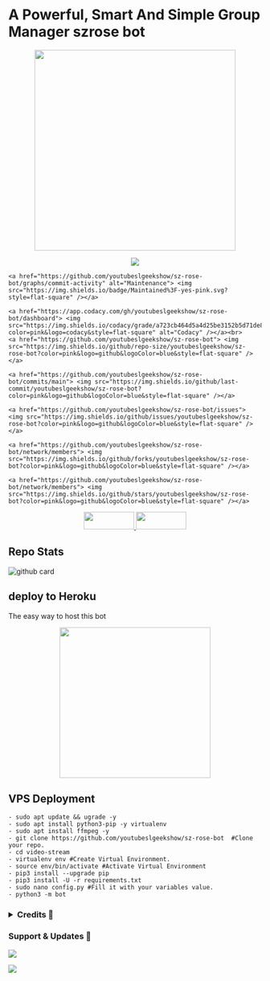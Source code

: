 <h1> A Powerful, Smart And Simple Group Manager szrose bot </h1>



<p align="center"><a href="https://t.me/szrosebot"><img src="https://telegra.ph/file/962fd9b77226c7c21553c.png" width="400"></a></p>
<p align="center">
    <a href="https://www.python.org/" alt="made-with-python"> <img src="https://img.shields.io/badge/Made%20with-Python-black.svg?style=flat-square&logo=python&logoColor=blue&color=pink" /></a>
    
    <a href="https://github.com/youtubeslgeekshow/sz-rose-bot/graphs/commit-activity" alt="Maintenance"> <img src="https://img.shields.io/badge/Maintained%3F-yes-pink.svg?style=flat-square" /></a>
    
    <a href="https://app.codacy.com/gh/youtubeslgeekshow/sz-rose-bot/dashboard"> <img src="https://img.shields.io/codacy/grade/a723cb464d5a4d25be3152b5d71de82d?color=pink&logo=codacy&style=flat-square" alt="Codacy" /></a><br>
    <a href="https://github.com/youtubeslgeekshow/sz-rose-bot"> <img src="https://img.shields.io/github/repo-size/youtubeslgeekshow/sz-rose-bot?color=pink&logo=github&logoColor=blue&style=flat-square" /></a>
    
    <a href="https://github.com/youtubeslgeekshow/sz-rose-bot/commits/main"> <img src="https://img.shields.io/github/last-commit/youtubeslgeekshow/sz-rose-bot?color=pink&logo=github&logoColor=blue&style=flat-square" /></a>
    
    <a href="https://github.com/youtubeslgeekshow/sz-rose-bot/issues"> <img src="https://img.shields.io/github/issues/youtubeslgeekshow/sz-rose-bot?color=pink&logo=github&logoColor=blue&style=flat-square" /></a>
    
    <a href="https://github.com/youtubeslgeekshow/sz-rose-bot/network/members"> <img src="https://img.shields.io/github/forks/youtubeslgeekshow/sz-rose-bot?color=pink&logo=github&logoColor=blue&style=flat-square" /></a>  
    
    <a href="https://github.com/youtubeslgeekshow/sz-rose-bot/network/members"> <img src="https://img.shields.io/github/stars/youtubeslgeekshow/sz-rose-bot?color=pink&logo=github&logoColor=blue&style=flat-square" /></a>  
</p>


<p align="center">
  <a href="https://github.com/youtubeslgeekshow/sz-rose-bot/fork">
    <img src="https://img.shields.io/github/forks/youtubeslgeekshow/sz-rose-bot?color=dark&label=FORK&logo=github&style=plastic"width="100" height="35"> 
  </a>
  <a href="https://github.com/youtubeslgeekshow/sz-rose-bot/stars">
    <img src="https://img.shields.io/github/stars/youtubeslgeekshow/sz-rose-bot?color=dark&label=STARS&logo=github&style=plastic"width="100" height="35">
  </a>
</p>  


## Repo Stats
![github card](https://github-readme-stats.vercel.app/api/pin/?username=youtubeslgeekshow&repo=sz-rose-bot&theme=dark)



##  deploy to Heroku 
The easy way to host this bot


<p align="center"><a href="https://heroku.com/deploy?template=https://github.com/youtubeslgeekshow/sz-rose-bot"><img src="https://img.shields.io/badge/HEROKU-DEPLOY-blue?style=plastic&logo=heroku&logoColor=yellow"width="300"heigh="100" /></a></p>

  
## VPS Deployment
```
- sudo apt update && ugrade -y
- sudo apt install python3-pip -y virtualenv
- sudo apt install ffmpeg -y
- git clone https://github.com/youtubeslgeekshow/sz-rose-bot  #Clone your repo.
- cd video-stream
- virtualenv env #Create Virtual Environment.
- source env/bin/activate #Activate Virtual Environment
- pip3 install --upgrade pip
- pip3 install -U -r requirements.txt
- sudo nano config.py #Fill it with your variables value.
- python3 -m bot
```
 </details> 

 <h3> <details>
  <summary><b>Credits 💖</b></summary>


- [Damantha126](https://github.com/Damantha126) 
- [Sadew451](https://github.com/Sadew451) 
- [Dan](https://github.com/delivrance) 
- [Uvindu-bro](https://github.com/UvinduBro) 
- [daisyx-old](https://github.com/TeamDaisyX/Daisy-OLD)
- [innexia](https://github.com/DarkCybers/innexia/tree/Sammy/innexiaBot)

</details> </h3>

### Support & Updates 🌹
<a href="https://t.me/slbotzone"><img src="https://img.shields.io/badge/Join-Group%20Support-blue.svg?style=for-the-badge&logo=Telegram">

</a> <a href="https://t.me/SL_bot_zone"><img src="https://img.shields.io/badge/Join-Updates%20Channel-blue.svg?style=for-the-badge&logo=Telegram"></a>

